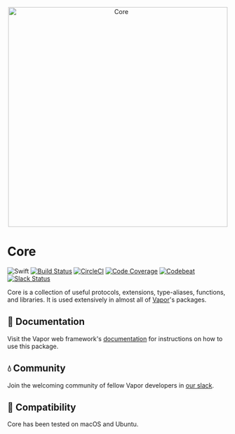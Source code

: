 <p align="center">
    <img 
        src="https://userscontent2.emaze.com/images/bbbef209-eddb-4593-b39e-00a07f035730/0929829d-60e7-42f8-9319-39b38fb729f6.png" 
        align="center" 
        alt="Core"
        width="500px"
    >
</p>

# Core

![Swift](http://img.shields.io/badge/swift-3.0-brightgreen.svg)
[![Build Status](https://travis-ci.org/vapor/core.svg?branch=master)](https://travis-ci.org/vapor/core)
[![CircleCI](https://circleci.com/gh/vapor/core.svg?style=shield)](https://circleci.com/gh/vapor/core)
[![Code Coverage](https://codecov.io/gh/vapor/core/branch/master/graph/badge.svg)](https://codecov.io/gh/vapor/core)
[![Codebeat](https://codebeat.co/badges/a793ad97-47e3-40d9-82cf-2aafc516ef4e)](https://codebeat.co/projects/github-com-vapor-core)
[![Slack Status](http://vapor.team/badge.svg)](http://vapor.team)

Core is a collection of useful protocols, extensions, type-aliases, functions, and libraries. It is used extensively in almost all of [Vapor](https://github.com/vapor/vapor)'s packages.

## 📖 Documentation

Visit the Vapor web framework's [documentation](http://docs.vapor.codes) for instructions on how to use this package. 

## 💧 Community

Join the welcoming community of fellow Vapor developers in [our slack](http://vapor.team).

## 🔧 Compatibility

Core has been tested on macOS and Ubuntu.
